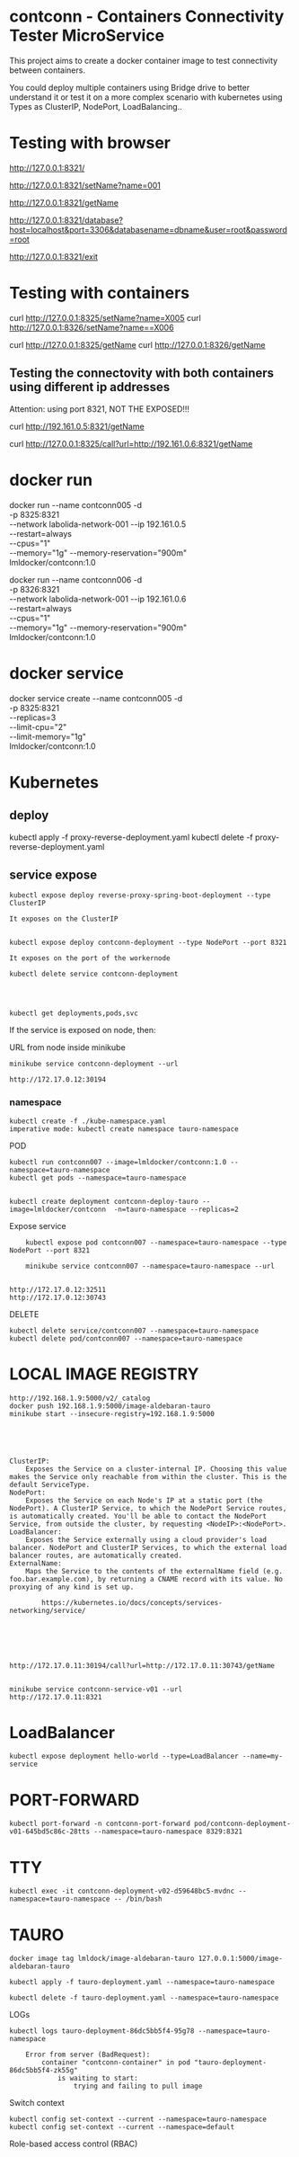# contconn - Containers Connectivity Tester MicroService

This project aims to create a docker container image to test connectivity between containers.

You could deploy multiple containers using Bridge drive to better understand it
or test it on a more complex scenario with kubernetes
using Types as ClusterIP, NodePort, LoadBalancing..



# Testing with browser

http://127.0.0.1:8321/


http://127.0.0.1:8321/setName?name=001

http://127.0.0.1:8321/getName


http://127.0.0.1:8321/database?host=localhost&port=3306&databasename=dbname&user=root&password=root

http://127.0.0.1:8321/exit


# Testing with containers


curl http://127.0.0.1:8325/setName?name=X005
curl http://127.0.0.1:8326/setName?name==X006


curl http://127.0.0.1:8325/getName
curl http://127.0.0.1:8326/getName



## Testing the connectovity with both containers using different ip addresses

Attention: using port 8321, NOT THE EXPOSED!!!

curl http://192.161.0.5:8321/getName

curl http://127.0.0.1:8325/call?url=http://192.161.0.6:8321/getName
	





# docker run

docker run --name contconn005    -d                \
 -p 8325:8321                                      \
 --network labolida-network-001 --ip 192.161.0.5   \
 --restart=always                                  \
 --cpus="1"                                        \
 --memory="1g" --memory-reservation="900m"         \
 lmldocker/contconn:1.0


docker run --name contconn006    -d                 \
 -p 8326:8321                                       \
 --network labolida-network-001 --ip 192.161.0.6    \
 --restart=always                                   \
 --cpus="1"                                         \
 --memory="1g" --memory-reservation="900m"          \
 lmldocker/contconn:1.0





# docker service

docker service create --name contconn005  -d  \
 -p 8325:8321                                 \
  --replicas=3                                \
 --limit-cpu="2"                              \
 --limit-memory="1g"                          \
 lmldocker/contconn:1.0





# Kubernetes

## deploy

kubectl apply -f proxy-reverse-deployment.yaml
kubectl delete -f proxy-reverse-deployment.yaml




## service expose


	kubectl expose deploy reverse-proxy-spring-boot-deployment --type ClusterIP 

	It exposes on the ClusterIP


	kubectl expose deploy contconn-deployment --type NodePort --port 8321
 
	It exposes on the port of the workernode

	kubectl delete service contconn-deployment




	kubectl get deployments,pods,svc



If the service is exposed on node, then:


URL from node inside minikube

	minikube service contconn-deployment --url

	http://172.17.0.12:30194




### namespace

	kubectl create -f ./kube-namespace.yaml
	imperative mode: kubectl create namespace tauro-namespace



POD

	kubectl run contconn007 --image=lmldocker/contconn:1.0 --namespace=tauro-namespace
	kubectl get pods --namespace=tauro-namespace


	kubectl create deployment contconn-deploy-tauro --image=lmldocker/contconn  -n=tauro-namespace --replicas=2


Expose service

		kubectl expose pod contconn007 --namespace=tauro-namespace --type NodePort --port 8321

		minikube service contconn007 --namespace=tauro-namespace --url


	http://172.17.0.12:32511
	http://172.17.0.12:30743


DELETE

	kubectl delete service/contconn007 --namespace=tauro-namespace
	kubectl delete pod/contconn007 --namespace=tauro-namespace






# LOCAL IMAGE REGISTRY

	http://192.168.1.9:5000/v2/_catalog
	docker push 192.168.1.9:5000/image-aldebaran-tauro
	minikube start --insecure-registry=192.168.1.9:5000





	ClusterIP: 
		Exposes the Service on a cluster-internal IP. Choosing this value makes the Service only reachable from within the cluster. This is the default ServiceType.
	NodePort: 
		Exposes the Service on each Node's IP at a static port (the NodePort). A ClusterIP Service, to which the NodePort Service routes, is automatically created. You'll be able to contact the NodePort Service, from outside the cluster, by requesting <NodeIP>:<NodePort>.
	LoadBalancer: 
		Exposes the Service externally using a cloud provider's load balancer. NodePort and ClusterIP Services, to which the external load balancer routes, are automatically created.
	ExternalName: 
		Maps the Service to the contents of the externalName field (e.g. foo.bar.example.com), by returning a CNAME record with its value. No proxying of any kind is set up.

			https://kubernetes.io/docs/concepts/services-networking/service/






	http://172.17.0.11:30194/call?url=http://172.17.0.11:30743/getName


	minikube service contconn-service-v01 --url
	http://172.17.0.11:8321


# LoadBalancer

	kubectl expose deployment hello-world --type=LoadBalancer --name=my-service



# PORT-FORWARD

	kubectl port-forward -n contconn-port-forward pod/contconn-deployment-v01-645bd5c86c-28tts --namespace=tauro-namespace 8329:8321


# TTY

	kubectl exec -it contconn-deployment-v02-d59648bc5-mvdnc --namespace=tauro-namespace -- /bin/bash




# TAURO
	
	docker image tag lmldock/image-aldebaran-tauro 127.0.0.1:5000/image-aldebaran-tauro

	kubectl apply -f tauro-deployment.yaml --namespace=tauro-namespace

	kubectl delete -f tauro-deployment.yaml --namespace=tauro-namespace


 LOGs

	kubectl logs tauro-deployment-86dc5bb5f4-95g78 --namespace=tauro-namespace

		Error from server (BadRequest): 
			container "contconn-container" in pod "tauro-deployment-86dc5bb5f4-zk55g" 
				is waiting to start: 
					trying and failing to pull image




Switch context

	kubectl config set-context --current --namespace=tauro-namespace 
	kubectl config set-context --current --namespace=default




Role-based access control (RBAC)

